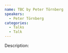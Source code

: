```yaml
---
name: TBC by Peter Törnberg
speakers:
  - Peter Törnberg
categories:
  - Talks
  - Talk
---
```


Description:
